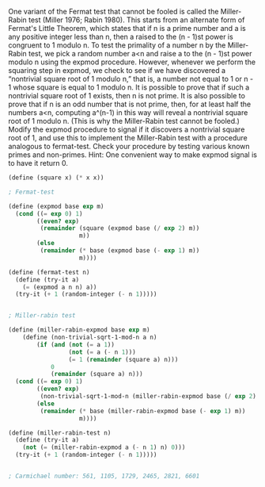 One variant of the Fermat test that cannot be fooled is called the Miller-Rabin test (Miller 1976; Rabin 1980). This starts from an alternate form of Fermat's Little Theorem, which states that if n is a prime number and a is any positive integer less than n, then a raised to the (n - 1)st power is congruent to 1 modulo n. To test the primality of a number n by the Miller-Rabin test, we pick a random number a<n and raise a to the (n - 1)st power modulo n using the expmod procedure. However, whenever we perform the squaring step in expmod, we check to see if we have discovered a “nontrivial square root of 1 modulo n,” that is, a number not equal to 1 or n - 1 whose square is equal to 1 modulo n. It is possible to prove that if such a nontrivial square root of 1 exists, then n is not prime. It is also possible to prove that if n is an odd number that is not prime, then, for at least half the numbers a<n, computing a^(n-1) in this way will reveal a nontrivial square root of 1 modulo n. (This is why the Miller-Rabin test cannot be fooled.) Modify the expmod procedure to signal if it discovers a nontrivial square root of 1, and use this to implement the Miller-Rabin test with a procedure analogous to fermat-test. Check your procedure by testing various known primes and non-primes. Hint: One convenient way to make expmod signal is to have it return 0.

```scheme
(define (square x) (* x x))

; Fermat-test

(define (expmod base exp m)
  (cond ((= exp 0) 1)
        ((even? exp)
         (remainder (square (expmod base (/ exp 2) m))
                    m))
        (else
         (remainder (* base (expmod base (- exp 1) m))
                    m))))

(define (fermat-test n)
  (define (try-it a)
    (= (expmod a n n) a))
  (try-it (+ 1 (random-integer (- n 1)))))


; Miller-rabin test

(define (miller-rabin-expmod base exp m)
    (define (non-trivial-sqrt-1-mod-n a n)
        (if (and (not (= a 1))
                 (not (= a (- n 1)))
                 (= 1 (remainder (square a) n)))
            0
            (remainder (square a) n)))
  (cond ((= exp 0) 1)
        ((even? exp)
         (non-trivial-sqrt-1-mod-n (miller-rabin-expmod base (/ exp 2) m) m))
        (else
         (remainder (* base (miller-rabin-expmod base (- exp 1) m))
                    m))))

(define (miller-rabin-test n)
  (define (try-it a)
    (not (= (miller-rabin-expmod a (- n 1) n) 0)))
  (try-it (+ 1 (random-integer (- n 1)))))


; Carmichael number: 561, 1105, 1729, 2465, 2821, 6601

```
